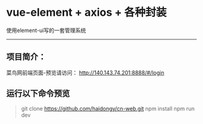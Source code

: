 # vue-element + axios + 各种封装
使用element-ui写的一套管理系统


----------
## 项目简介： ##

菜鸟网前端页面-预览请访问： http://140.143.74.201:8888/#/login



## 运行以下命令预览
>git clone https://github.com/haidongy/cn-web.git
>npm install
>npm run dev
